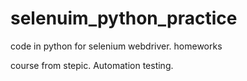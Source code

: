 # selenuim_python_practice
code in python for selenium webdriver. homeworks

course from stepic. Automation testing.
